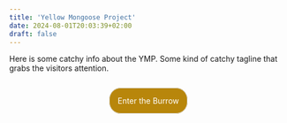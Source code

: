 ```yaml
---
title: 'Yellow Mongoose Project'
date: 2024-08-01T20:03:39+02:00
draft: false
---
```


Here is some catchy info about the YMP.
Some kind of catchy tagline that grabs the visitors attention.

<style>
.cta-container {
    text-align: center;
    margin-top: 3em
}
.cta {
    border-radius: 1.5em;
    border: 1px solid #ddd;
    padding: 1em;
    color: #444;
    text-decoration: none;
    margin: auto;
    background-color: #B8860B;
    color: white;
}
.cta:hover{
    background-color: #DAA520;
    box-shadow: 2px 10px 20px 1px #ddd;
}
</style>

<div class="cta-container">
<a href="info" class="cta">
    Enter the Burrow
</a>
</div>
